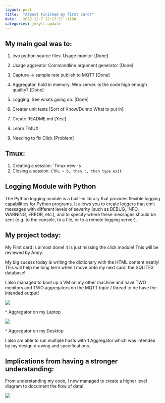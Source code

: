 ```yaml
---
layout: post
title:  "Almost Finished my first card!" 
date:   2022-12-7 12:17:27 +1100
categories: jekyll update
---
```



## My main goal was to:

1) two python source files. Usage monitor [Done]

2) Usage aggreator Commandline argument generator [Done]

3) Capture -> sample rate publish to MQTT [Done]

4) Aggregator, hold in memory. Web server. is the code high enough quality? [Done]

5) Logging. See whats going on. [Done]

6) Creater unit tests  [Sort of Know/Dunno What to put in]

9) Create README.md [Yes!]

10) Learn TMUX 

11) Needing to fix Click [Problem] 

## Tmux: 

1) Creating a session: `Tmux new -s <session name> 
2) Closing a session: `CTRL + b, then :, then type exit`

## Logging Module with Python

The Python logging module is a built-in library that provides flexible logging capabilities for Python programs. It allows you to create loggers that emit messages with different levels of severity (such as DEBUG, INFO, WARNING, ERROR, etc.), and to specify where these messages should be sent (e.g. to the console, to a file, or to a remote logging server).

## My project today:

My First card is almost done! It is just missing the click module! This will be reviewed by Andy. 

My big sucess today is writing the dictionary with the HTML content neatly! This will help me long term when I move onto my next card, the SQLITE3 database!

I also managed to boot up a VM on my other machine and have TWO monitors and TWO aggregators on the MQTT topic / thread to be have the intended output!

![](https://i.imgur.com/m2MBrUT.png)

^ Aggregator on my Laptop

![](https://i.imgur.com/tZOwPLg.png)

^ Aggregator on my Desktop

I also am able to run multiple hosts with 1 Aggregator which was intended by my design drawing and specifications. 

## Implications from having a stronger understanding:

From understanding my code, I now managed to create a higher level diagram to document the flow of data!

![](https://i.imgur.com/nAx0i9Y.png)



